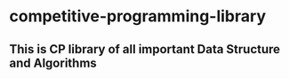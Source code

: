 # competitive-programming-library
## This is CP library of all important Data Structure and Algorithms
